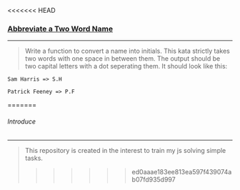 <<<<<<< HEAD
### [Abbreviate a Two Word Name](https://www.codewars.com/kata/abbreviate-a-two-word-name/javascript) ###
___
>Write a function to convert a name into initials. This kata strictly takes two words with one space in between them.
 The output should be two capital letters with a dot seperating them. It should look like this:
   
    Sam Harris => S.H
    
    Patrick Feeney => P.F

=======
###### Introduce #######
___
>This repository is created in the interest to train my js solving simple tasks.
>>>>>>> ed0aaae183ee813ea597f439074ab07fd935d997
